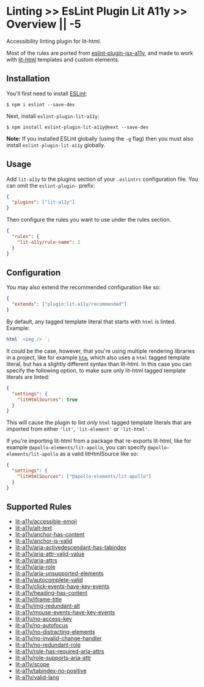 # Linting >> EsLint Plugin Lit A11y >> Overview || -5

Accessibility linting plugin for lit-html.

Most of the rules are ported from [eslint-plugin-jsx-a11y](https://github.com/jsx-eslint/eslint-plugin-jsx-a11y), and made to work with [lit-html](https://lit-html.polymer-project.org/) templates and custom elements.

## Installation

You'll first need to install [ESLint](http://eslint.org):

```
$ npm i eslint --save-dev
```

Next, install `eslint-plugin-lit-a11y`:

```
$ npm install eslint-plugin-lit-a11y@next --save-dev
```

**Note:** If you installed ESLint globally (using the `-g` flag) then you must also install `eslint-plugin-lit-a11y` globally.

## Usage

Add `lit-a11y` to the plugins section of your `.eslintrc` configuration file. You can omit the `eslint-plugin-` prefix:

```json
{
  "plugins": ["lit-a11y"]
}
```

Then configure the rules you want to use under the rules section.

```json
{
  "rules": {
    "lit-a11y/rule-name": 2
  }
}
```

## Configuration

You may also extend the recommended configuration like so:

```json
{
  "extends": ["plugin:lit-a11y/recommended"]
}
```

By default, any tagged template literal that starts with `html` is linted. Example:

```js
html` <img /> `;
```

It could be the case, however, that you're using multiple rendering libraries in a project, like for example [`htm`](https://github.com/developit/htm), which also uses a `html` tagged template literal, but has a slightly different syntax than lit-html. In this case you can specify the following option, to make sure only lit-html tagged template literals are linted:

```json
{
  "settings": {
    "litHtmlSources": true
  }
}
```

This will cause the plugin to lint _only_ `html` tagged template literals that are imported from either `'lit'`, `'lit-element'` or `'lit-html'`.

If you're importing lit-html from a package that re-exports lit-html, like for example `@apollo-elements/lit-apollo`, you can specify `@apollo-elements/lit-apollo` as a valid litHtmlSource like so:

```json
{
  "settings": {
    "litHtmlSources": ["@apollo-elements/lit-apollo"]
  }
}
```

## Supported Rules

- [lit-a11y/accessible-emoji](./rules/accessible-emoji.md)
- [lit-a11y/alt-text](./rules/alt-text.md)
- [lit-a11y/anchor-has-content](./rules/anchor-has-content.md)
- [lit-a11y/anchor-is-valid](./rules/anchor-is-valid.md)
- [lit-a11y/aria-activedescendant-has-tabindex](./rules/aria-activedescendant-has-tabindex.md)
- [lit-a11y/aria-attr-valid-value](./rules/aria-attr-valid-value.md)
- [lit-a11y/aria-attrs](./rules/aria-attrs.md)
- [lit-a11y/aria-role](./rules/aria-role.md)
- [lit-a11y/aria-unsupported-elements](./rules/aria-unsupported-elements.md)
- [lit-a11y/autocomplete-valid](./rules/autocomplete-valid.md)
- [lit-a11y/click-events-have-key-events](./rules/click-events-have-key-events.md)
- [lit-a11y/heading-has-content](./rules/heading-has-content.md)
- [lit-a11y/iframe-title](./rules/iframe-title.md)
- [lit-a11y/img-redundant-alt](./rules/img-redundant-alt.md)
- [lit-a11y/mouse-events-have-key-events](./rules/mouse-events-have-key-events.md)
- [lit-a11y/no-access-key](./rules/no-access-key.md)
- [lit-a11y/no-autofocus](./rules/no-autofocus.md)
- [lit-a11y/no-distracting-elements](./rules/no-distracting-elements.md)
- [lit-a11y/no-invalid-change-handler](./rules/no-invalid-change-handler.md)
- [lit-a11y/no-redundant-role](./rules/no-redundant-role.md)
- [lit-a11y/role-has-required-aria-attrs](./rules/role-has-required-aria-attrs.md)
- [lit-a11y/role-supports-aria-attr](./rules/role-supports-aria-attr.md)
- [lit-a11y/scope](./rules/scope.md)
- [lit-a11y/tabindex-no-positive](./rules/tabindex-no-positive.md)
- [lit-a11y/valid-lang](./rules/valid-lang.md)
